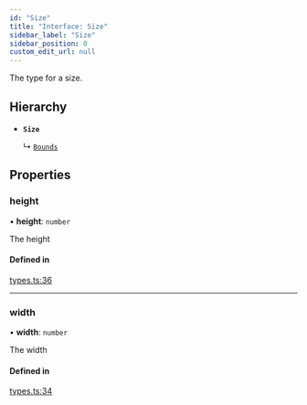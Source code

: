 ```yaml
---
id: "Size"
title: "Interface: Size"
sidebar_label: "Size"
sidebar_position: 0
custom_edit_url: null
---
```


The type for a size.

## Hierarchy

- **`Size`**

  ↳ [`Bounds`](Bounds.md)

## Properties

### height

• **height**: `number`

The height

#### Defined in

[types.ts:36](https://github.com/rob-blackbourn/jetblack-map/blob/4867b73/src/types.ts#L36)

___

### width

• **width**: `number`

The width

#### Defined in

[types.ts:34](https://github.com/rob-blackbourn/jetblack-map/blob/4867b73/src/types.ts#L34)
